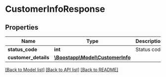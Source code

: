 # CustomerInfoResponse

## Properties
Name | Type | Description | Notes
------------ | ------------- | ------------- | -------------
**status_code** | **int** | Status code | [optional] 
**customer_details** | [**\Boostapp\Model\CustomerInfo**](CustomerInfo.md) |  | [optional] 

[[Back to Model list]](../README.md#documentation-for-models) [[Back to API list]](../README.md#documentation-for-api-endpoints) [[Back to README]](../README.md)


